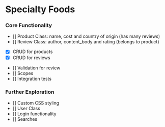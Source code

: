 # Specialty Foods

### Core Functionality
- [] Product Class: name, cost and country of origin (has many reviews)
- [] Review Class: author, content_body and rating (belongs to product)
- [x] CRUD for products
- [x] CRUD for reviews
- [] Validation for review
- [] Scopes
- [] Integration tests


### Further Exploration
- [] Custom CSS styling
- [] User Class
- [] Login functionality
- [] Searches
